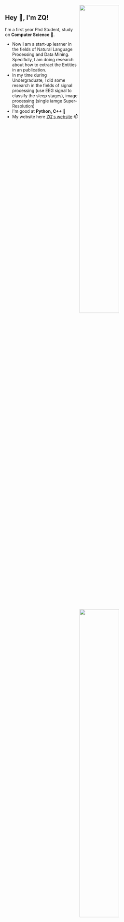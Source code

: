 <img align="right" width="51%" src="https://github-readme-stats.vercel.app/api?username=edzq&title_color=eb1f6a&icon_color=999&text_color=999999&bg_color=0,27282200,0000000F&show_icons=true&hide_border=true">

<img align='right' width='51%' src="https://github-readme-stats.vercel.app/api/top-langs/?username=edzq&hide=html,java,jupyter%20notebook,css&layout=compact&card_width=495&title_color=eb1f6a&icon_color=e28905&text_color=999999&bg_color=0,27282200,0000000F&hide_border=true">


## Hey 👋, I'm ZQ!

I'm a first year Phd Student, study on **Computer Science** 🔭. 

* Now I am a start-up learner in the fields of Natural Language Processing and Data Mining. Specificly, I am doing research about how to extract the Entities in an publication.
* In my time during Undergraduate, I did some research in the fields of signal processing (use EEG signal to classify the sleep stages), image processing (single iamge Super-Resolution)
* I'm good at **Python, C++** 👯
* My website here [ZQ's website](https://edzq.github.io) 📫
